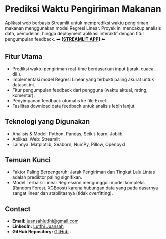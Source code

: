 # Prediksi Waktu Pengiriman Makanan

Aplikasi web berbasis Streamlit untuk memprediksi waktu pengiriman makanan menggunakan model Regresi Linear. Proyek ini mencakup analisis data, pemodelan, hingga deployment aplikasi interaktif dengan fitur pengumpulan feedback. ➡️ **[[STREAMLIT APP](https://food-delivery-times-prediction.streamlit.app/)]** ⬅️

## Fitur Utama

- Prediksi waktu pengiriman real-time berdasarkan input (jarak, cuaca, dll.).
- Implementasi model Regresi Linear yang terbukti paling akurat untuk dataset ini.
- Fitur pengumpulan feedback dari pengguna (waktu aktual, rating, komentar).
- Penyimpanan feedback otomatis ke file Excel.
- Fasilitas download data feedback untuk analisis lebih lanjut.

## Teknologi yang Digunakan

- Analisis & Model: Python, Pandas, Scikit-learn, Joblib
- Aplikasi Web: Streamlit
- Lainnya: Matplotlib, Seaborn, NumPy, Pillow, Openpyxl

## Temuan Kunci

- Faktor Paling Berpengaruh: Jarak Pengiriman dan Tingkat Lalu Lintas adalah prediktor paling signifikan.
- Model Terbaik: Linear Regression mengungguli model kompleks (Random Forest, XGBoost) karena hubungan data yang pada dasarnya sangat linear dan stabilitasnya (tidak overfitting).

## Contact
* **Email:** [juansahlutfhi@gmail.com](mailto:juansahlutfhi@gmail.com)
* **LinkedIn:** [Lutfhi Juansah](https://www.linkedin.com/in/lutfhijuansah)
* **GitHub Repository:** [GitHub](https://github.com/lutfhijuansah/Food_Delivery_Times_Prediction)

